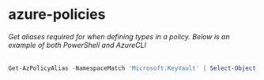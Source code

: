 # azure-policies


###### Get aliases required for when defining types in a policy. Below is an example of both PowerShell and AzureCLI

```powershell
Get-AzPolicyAlias -NamespaceMatch 'Microsoft.KeyVault' | Select-Object -ExpandProperty Aliases
```
